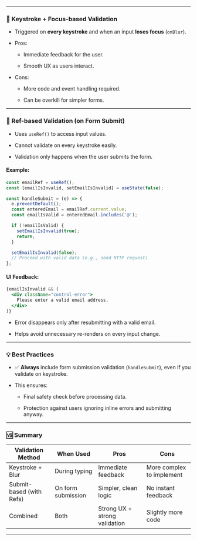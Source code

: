 
---

### 🔹 Keystroke + Focus-based Validation

- Triggered on **every keystroke** and when an input **loses focus** (`onBlur`).
    
- Pros:
    
    - Immediate feedback for the user.
        
    - Smooth UX as users interact.
        
- Cons:
    
    - More code and event handling required.
        
    - Can be overkill for simpler forms.
        

---

### 🔹 Ref-based Validation (on Form Submit)

- Uses `useRef()` to access input values.
    
- Cannot validate on every keystroke easily.
    
- Validation only happens when the user submits the form.
    

#### Example:

```js
const emailRef = useRef();
const [emailIsInvalid, setEmailIsInvalid] = useState(false);

const handleSubmit = (e) => {
  e.preventDefault();
  const enteredEmail = emailRef.current.value;
  const emailIsValid = enteredEmail.includes('@');

  if (!emailIsValid) {
    setEmailIsInvalid(true);
    return;
  }

  setEmailIsInvalid(false);
  // Proceed with valid data (e.g., send HTTP request)
};
```

#### UI Feedback:

```jsx
{emailIsInvalid && (
  <div className="control-error">
    Please enter a valid email address.
  </div>
)}
```

- Error disappears only after resubmitting with a valid email.
    
- Helps avoid unnecessary re-renders on every input change.
    

---

### 💡 Best Practices

- ✅ **Always** include form submission validation (`handleSubmit`), even if you validate on keystroke.
    
- This ensures:
    
    - Final safety check before processing data.
        
    - Protection against users ignoring inline errors and submitting anyway.
        

---

### 🆚 Summary

|Validation Method|When Used|Pros|Cons|
|---|---|---|---|
|Keystroke + Blur|During typing|Immediate feedback|More complex to implement|
|Submit-based (with Refs)|On form submission|Simpler, clean logic|No instant feedback|
|Combined|Both|Strong UX + strong validation|Slightly more code|

---
